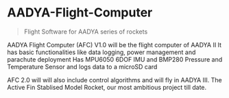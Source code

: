 # AADYA-Flight-Computer

> Flight Software for AADYA series of rockets


AADYA Flight Computer (AFC) V1.0 will be the flight computer of AADYA II
It has basic functionalities like data logging, power management and parachute deployment
Has MPU6050 6DOF IMU and BMP280 Pressure and Temperature Sensor and logs data to a microSD card


AFC 2.0 will will also include control algorithms and will fly in AADYA III.
The Active Fin Stablised Model Rocket, our most ambitious project till date.
